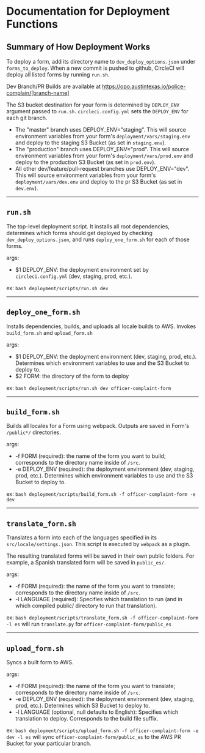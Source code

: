 # Documentation for Deployment Functions

## Summary of How Deployment Works
To deploy a form, add its directory name to `dev_deploy_options.json` under `forms_to_deploy`. When a new commit is pushed to github, CircleCI will deploy all listed forms by running `run.sh`.

Dev Branch/PR Builds are available at https://opo.austintexas.io/police-complain/[branch-name]

The S3 bucket destination for your form is determined by `DEPLOY_ENV` argument passed to `run.sh`. `circleci.config.yml` sets the `DEPLOY_ENV` for each git branch.

+ The "master" branch uses DEPLOY_ENV="staging". This will source environment variables from your form's `deployment/vars/staging.env` and deploy to the staging S3 Bucket (as set in `staging.env`).
+ The "production" branch uses DEPLOY_ENV="prod". This will source environment variables from your form's `deployment/vars/prod.env` and deploy to the production S3 Bucket (as set in `prod.env`).
+ All other dev/feature/pull-request branches use DEPLOY_ENV="dev". This will source environment variables from your form's `deployment/vars/dev.env` and deploy to the pr S3 Bucket (as set in `dev.env`).

---
## `run.sh`
The top-level deployment script. It installs all root dependencies, determines which forms should get deployed by checking `dev_deploy_options.json`, and runs `deploy_one_form.sh` for each of those forms.

args:
+ $1 DEPLOY_ENV: the deployment environment set by `circleci.config.yml` (dev, staging, prod, etc.).

ex: `bash deployment/scripts/run.sh dev`

---
## `deploy_one_form.sh`
Installs dependencies, builds, and uploads all locale builds to AWS. Invokes `build_form.sh` and `upload_form.sh`

args:
+ $1 DEPLOY_ENV: the deployment environment (dev, staging, prod, etc.). Determines which environment variables to use and the S3 Bucket to deploy to.
+ $2 FORM: the directory of the form to deploy

ex: `bash deployment/scripts/run.sh dev officer-complaint-form`

---
## `build_form.sh`

Builds all locales for a Form using webpack. Outputs are saved in Form's `/public*/` directories.

args:
+ -f FORM (required): the name of the form you want to build; corresponds to the directory name inside of `/src`.
+ -e DEPLOY_ENV (required): the deployment environment (dev, staging, prod, etc.). Determines which environment variables to use and the S3 Bucket to deploy to.

ex: `bash deployment/scripts/build_form.sh -f officer-complaint-form -e dev`

---
## `translate_form.sh`
Translates a form into each of the languages specified in its `src/locale/settings.json`. This script is executed by `webpack` as a plugin.

The resulting translated forms will be saved in their own public folders.
For example, a Spanish translated form will be saved in `public_es/`.

args:
+ -f FORM (required): the name of the form you want to translate; corresponds to the directory name inside of `/src`.
+ -l LANGUAGE (required): Specifies which translation to run (and in which compiled public/ directory to run that translation).


ex: `bash deployment/scripts/translate_form.sh -f officer-complaint-form -l es` will run `translate.py` for `officer-complaint-form/public_es`

---
## `upload_form.sh`
Syncs a built form to AWS.

args:
+ -f FORM (required): the name of the form you want to translate; corresponds to the directory name inside of `/src`.
+ -e DEPLOY_ENV (required): the deployment environment (dev, staging, prod, etc.). Determines which S3 Bucket to deploy to.
+ -l LANGUAGE (optional, null defaults to English): Specifies which translation to deploy. Corresponds to the build file suffix.

ex: `bash deployment/scripts/upload_form.sh -f officer-complaint-form -e dev -l es` will sync `officer-complaint-form/public_es` to the AWS PR Bucket for your particular branch.
